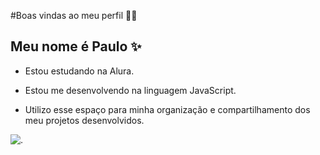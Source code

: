  #Boas vindas ao meu perfil 💙💙
## Meu nome é Paulo ✨
 - Estou estudando na Alura.
 
- Estou me desenvolvendo na linguagem JavaScript.

- Utilizo esse espaço para minha organização e compartilhamento dos meu projetos desenvolvidos.

![.](https://media.tenor.com/wBQ7VmtENuAAAAAM/ronaldo-angry.gif)
